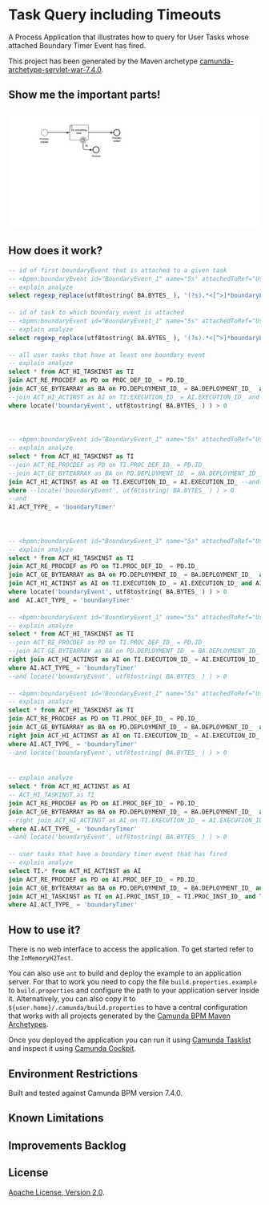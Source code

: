 # Task Query including Timeouts
A Process Application that illustrates how to query for User Tasks whose attached Boundary Timer Event has fired.

This project has been generated by the Maven archetype
[camunda-archetype-servlet-war-7.4.0](http://docs.camunda.org/latest/guides/user-guide/#process-applications-maven-project-templates-archetypes).

## Show me the important parts!
![BPMN Process](src/main/resources/process.png)

## How does it work?

```sql
-- id of first boundaryEvent that is attached to a given task
-- <bpmn:boundaryEvent id="BoundaryEvent_1" name="5s" attachedToRef="UserTask_1" cancelActivity="false">
-- explain analyze
select regexp_replace(utf8tostring( BA.BYTES_ ), '(?s).*<[^>]*boundaryEvent[^>]+id="([^"]+)"[^>]+attachedToRef="UserTask_1"[^>]*>.*', '$1') from ACT_GE_BYTEARRAY as BA where locate('"BoundaryEvent_1"', utf8tostring( BA.BYTES_ ) ) > 0 and locate('UserTask_1', utf8tostring( BA.BYTES_ ) ) > 0

-- id of task to which boundary event is attached
-- <bpmn:boundaryEvent id="BoundaryEvent_1" name="5s" attachedToRef="UserTask_1" cancelActivity="false">
-- explain analyze
select regexp_replace(utf8tostring( BA.BYTES_ ), '(?s).*<[^>]*boundaryEvent[^>]+id="BoundaryEvent_1"[^>]+attachedToRef="([^"]+)"[^>]*>.*', '$1') from ACT_GE_BYTEARRAY as BA where locate('"BoundaryEvent_1"', utf8tostring( BA.BYTES_ ) ) > 0 and locate('UserTask_1', utf8tostring( BA.BYTES_ ) ) > 0

-- all user tasks that have at least one boundary event
-- explain analyze
select * from ACT_HI_TASKINST as TI
join ACT_RE_PROCDEF as PD on PROC_DEF_ID_ = PD.ID_
join ACT_GE_BYTEARRAY as BA on PD.DEPLOYMENT_ID_ = BA.DEPLOYMENT_ID_  and PD.RESOURCE_NAME_ = BA.NAME_ 
--join ACT_HI_ACTINST as AI on TI.EXECUTION_ID_ = AI.EXECUTION_ID_ and AI.ACT_ID_ = 
where locate('boundaryEvent', utf8tostring( BA.BYTES_ ) ) > 0



-- <bpmn:boundaryEvent id="BoundaryEvent_1" name="5s" attachedToRef="UserTask_1" cancelActivity="false">
-- explain analyze
select * from ACT_HI_TASKINST as TI
--join ACT_RE_PROCDEF as PD on TI.PROC_DEF_ID_ = PD.ID_
--join ACT_GE_BYTEARRAY as BA on PD.DEPLOYMENT_ID_ = BA.DEPLOYMENT_ID_  and PD.RESOURCE_NAME_ = BA.NAME_ 
join ACT_HI_ACTINST as AI on TI.EXECUTION_ID_ = AI.EXECUTION_ID_ --and AI.ACT_ID_ = regexp_replace(utf8tostring( BA.BYTES_ ), '(?s).*<[^>]*boundaryEvent[^>]+id="([^"]+)"[^>]+attachedToRef="UserTask_1"[^>]*>.*', '$1')
where --locate('boundaryEvent', utf8tostring( BA.BYTES_ ) ) > 0
--and 
AI.ACT_TYPE_ = 'boundaryTimer' 



-- <bpmn:boundaryEvent id="BoundaryEvent_1" name="5s" attachedToRef="UserTask_1" cancelActivity="false">
-- explain analyze
select * from ACT_HI_TASKINST as TI
join ACT_RE_PROCDEF as PD on TI.PROC_DEF_ID_ = PD.ID_
join ACT_GE_BYTEARRAY as BA on PD.DEPLOYMENT_ID_ = BA.DEPLOYMENT_ID_  and PD.RESOURCE_NAME_ = BA.NAME_ 
join ACT_HI_ACTINST as AI on TI.EXECUTION_ID_ = AI.EXECUTION_ID_ and AI.ACT_ID_ = regexp_replace(utf8tostring( BA.BYTES_ ), '(?s).*<[^>]*boundaryEvent[^>]+id="([^"]+)"[^>]+attachedToRef="UserTask_1"[^>]*>.*', '$1')
where locate('boundaryEvent', utf8tostring( BA.BYTES_ ) ) > 0
and  AI.ACT_TYPE_ = 'boundaryTimer'

-- <bpmn:boundaryEvent id="BoundaryEvent_1" name="5s" attachedToRef="UserTask_1" cancelActivity="false">
-- explain analyze
select * from ACT_HI_TASKINST as TI
--join ACT_RE_PROCDEF as PD on TI.PROC_DEF_ID_ = PD.ID_
--join ACT_GE_BYTEARRAY as BA on PD.DEPLOYMENT_ID_ = BA.DEPLOYMENT_ID_  and PD.RESOURCE_NAME_ = BA.NAME_ 
right join ACT_HI_ACTINST as AI on TI.EXECUTION_ID_ = AI.EXECUTION_ID_ --and AI.ACT_ID_ = regexp_replace(utf8tostring( BA.BYTES_ ), '(?s).*<[^>]*boundaryEvent[^>]+id="([^"]+)"[^>]+attachedToRef="UserTask_1"[^>]*>.*', '$1')
where AI.ACT_TYPE_ = 'boundaryTimer'
--and locate('boundaryEvent', utf8tostring( BA.BYTES_ ) ) > 0
  
-- <bpmn:boundaryEvent id="BoundaryEvent_1" name="5s" attachedToRef="UserTask_1" cancelActivity="false">
-- explain analyze
select * from ACT_HI_TASKINST as TI
join ACT_RE_PROCDEF as PD on TI.PROC_DEF_ID_ = PD.ID_
join ACT_GE_BYTEARRAY as BA on PD.DEPLOYMENT_ID_ = BA.DEPLOYMENT_ID_  and PD.RESOURCE_NAME_ = BA.NAME_ 
right join ACT_HI_ACTINST as AI on TI.EXECUTION_ID_ = AI.EXECUTION_ID_ --and AI.ACT_ID_ = regexp_replace(utf8tostring( BA.BYTES_ ), '(?s).*<[^>]*boundaryEvent[^>]+id="([^"]+)"[^>]+attachedToRef="UserTask_1"[^>]*>.*', '$1')
where AI.ACT_TYPE_ = 'boundaryTimer'
--and locate('boundaryEvent', utf8tostring( BA.BYTES_ ) ) > 0
  

-- explain analyze
select * from ACT_HI_ACTINST as AI
-- ACT_HI_TASKINST as TI
join ACT_RE_PROCDEF as PD on AI.PROC_DEF_ID_ = PD.ID_
join ACT_GE_BYTEARRAY as BA on PD.DEPLOYMENT_ID_ = BA.DEPLOYMENT_ID_  and PD.RESOURCE_NAME_ = BA.NAME_ 
--right join ACT_HI_ACTINST as AI on TI.EXECUTION_ID_ = AI.EXECUTION_ID_ --and AI.ACT_ID_ = regexp_replace(utf8tostring( BA.BYTES_ ), '(?s).*<[^>]*boundaryEvent[^>]+id="([^"]+)"[^>]+attachedToRef="UserTask_1"[^>]*>.*', '$1')
where AI.ACT_TYPE_ = 'boundaryTimer'
--and locate('boundaryEvent', utf8tostring( BA.BYTES_ ) ) > 0

-- user tasks that have a boundary timer event that has fired
-- explain analyze
select TI.* from ACT_HI_ACTINST as AI
join ACT_RE_PROCDEF as PD on AI.PROC_DEF_ID_ = PD.ID_
join ACT_GE_BYTEARRAY as BA on PD.DEPLOYMENT_ID_ = BA.DEPLOYMENT_ID_ and PD.RESOURCE_NAME_ = BA.NAME_ 
join ACT_HI_TASKINST as TI on AI.PROC_INST_ID_ = TI.PROC_INST_ID_ and TI.TASK_DEF_KEY_  = regexp_replace(utf8tostring( BA.BYTES_ ), '(?s).*<[^>]*boundaryEvent[^>]+id="' || AI.ACT_ID_ || '"[^>]+attachedToRef="([^"]+)"[^>]*>.*', '$1')
where AI.ACT_TYPE_ = 'boundaryTimer'

```


## How to use it?
There is no web interface to access the application.
To get started refer to the `InMemoryH2Test`.

You can also use `ant` to build and deploy the example to an application server.
For that to work you need to copy the file `build.properties.example` to `build.properties`
and configure the path to your application server inside it.
Alternatively, you can also copy it to `${user.home}/.camunda/build.properties`
to have a central configuration that works with all projects generated by the
[Camunda BPM Maven Archetypes](http://docs.camunda.org/latest/guides/user-guide/#process-applications-maven-project-templates-archetypes).

Once you deployed the application you can run it using
[Camunda Tasklist](http://docs.camunda.org/latest/guides/user-guide/#tasklist)
and inspect it using
[Camunda Cockpit](http://docs.camunda.org/latest/guides/user-guide/#cockpit).

## Environment Restrictions
Built and tested against Camunda BPM version 7.4.0.

## Known Limitations

## Improvements Backlog

## License
[Apache License, Version 2.0](http://www.apache.org/licenses/LICENSE-2.0).

<!-- HTML snippet for index page
  <tr>
    <td><img src="snippets/task-query-including-timeouts/src/main/resources/process.png" width="100"></td>
    <td><a href="snippets/task-query-including-timeouts">Task Query including Timeouts</a></td>
    <td>A Process Application that illustrates how to query for User Tasks whose attached Boundary Timer Event has fired.</td>
  </tr>
-->